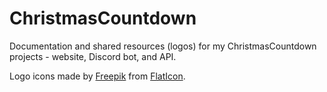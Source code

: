 # ChristmasCountdown

Documentation and shared resources (logos) for my ChristmasCountdown projects - website, Discord bot, and API.

Logo icons made by [Freepik](https://www.flaticon.com/authors/freepik) from [FlatIcon](https://www.flaticon.com/).
